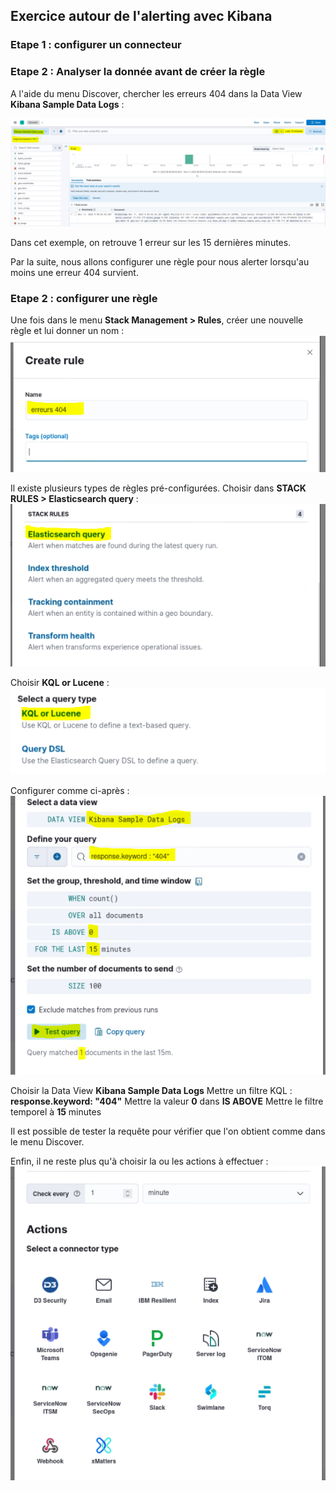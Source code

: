 ## Exercice autour de l'alerting avec Kibana

### Etape 1 : configurer un connecteur

### Etape 2 : Analyser la donnée avant de créer la règle
A l'aide du menu Discover, chercher les erreurs 404 dans la Data View **Kibana Sample Data Logs** :

![](https://raw.githubusercontent.com/vincent2mots/elk/main/Kibana/Alerting/analyse_discover.PNG)

Dans cet exemple, on retrouve 1 erreur sur les 15 dernières minutes. 

Par la suite, nous allons configurer une règle pour nous alerter lorsqu'au moins une erreur 404 survient.

### Etape 2 : configurer une règle

Une fois dans le menu **Stack Management > Rules**, créer une nouvelle règle et lui donner un nom : 
![](https://raw.githubusercontent.com/vincent2mots/elk/main/Kibana/Alerting/create_rule_1.PNG)

Il existe plusieurs types de règles pré-configurées. Choisir dans **STACK RULES > Elasticsearch query** :
![](https://raw.githubusercontent.com/vincent2mots/elk/main/Kibana/Alerting/create_rule_2.PNG)

Choisir **KQL or Lucene** :
![](https://raw.githubusercontent.com/vincent2mots/elk/main/Kibana/Alerting/create_rule_3.PNG)

Configurer comme ci-après :
![](https://raw.githubusercontent.com/vincent2mots/elk/main/Kibana/Alerting/create_rule_4.PNG)

Choisir la Data View **Kibana Sample Data Logs**
Mettre un filtre KQL : **response.keyword: "404"**
Mettre la valeur **0** dans **IS ABOVE**
Mettre le filtre temporel à **15** minutes

Il est possible de tester la requête pour vérifier que l'on obtient comme dans le menu Discover.

Enfin, il ne reste plus qu'à choisir la ou les actions à effectuer :
![](https://raw.githubusercontent.com/vincent2mots/elk/main/Kibana/Alerting/create_rule_5.PNG)

